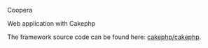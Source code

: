 Coopera

Web application with Cakephp

The framework source code can be found here: [cakephp/cakephp](https://github.com/cakephp/cakephp).
